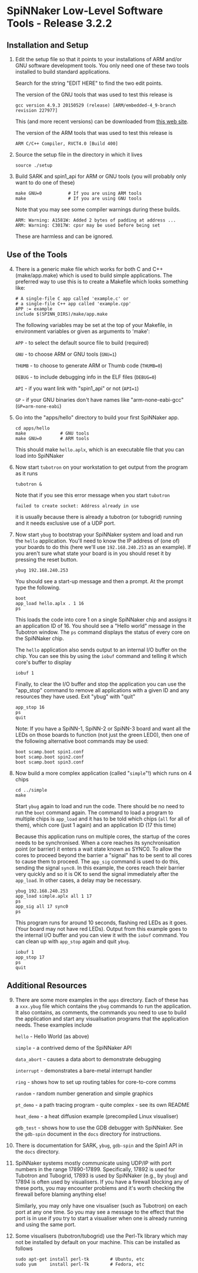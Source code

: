 SpiNNaker Low-Level Software Tools - Release 3.2.2
==================================================

Installation and Setup
----------------------
 1. Edit the setup file so that it points to your installations of
    ARM and/or GNU software development tools. You only need one of
    these two tools installed to build standard applications.

    Search for the string "EDIT HERE" to find the two edit points.

    The version of the GNU tools that was used to test this release is

        gcc version 4.9.3 20150529 (release) [ARM/embedded-4_9-branch revision 227977]

    This (and more recent versions) can be downloaded from
    [this web site](https://launchpad.net/gcc-arm-embedded).

    The version of the ARM tools that was used to test this release is

        ARM C/C++ Compiler, RVCT4.0 [Build 400]

 2. Source the setup file in the directory in which it lives

        source ./setup

 3. Build SARK and spin1_api for ARM or GNU tools
    (you will probably only want to do one of these)

        make GNU=0	        # If you are using ARM tools
        make        		# If you are using GNU tools

    Note that you may see some compiler warnings during these builds.

        ARM: Warning: A1581W: Added 2 bytes of padding at address ...
        ARM: Warning: C3017W: cpsr may be used before being set

    These are harmless and can be ignored.

Use of the Tools
----------------
 4. There is a generic make file which works for both C and C++ (make/app.make)
    which is used to build simple applications. The preferred way to use this
    is to create a Makefile which looks something like:

        # A single-file C app called 'example.c' or
        # a single-file C++ app called 'example.cpp'
        APP := example
        include $(SPINN_DIRS)/make/app.make

    The following variables may be set at the top of your Makefile, in
    environment variables or given as arguments to 'make':

    `APP` - to select the default source file to build (required)

    `GNU` - to choose ARM or GNU tools (`GNU=1`)

    `THUMB` - to choose to generate ARM or Thumb code (`THUMB=0`)

    `DEBUG` - to include debugging info in the ELF files (`DEBUG=0`)

    `API` - if you want link with "spin1_api" or not (`API=1`)

    `GP` - if your GNU binaries don't have names like "arm-none-eabi-gcc"
    (`GP=arm-none-eabi`)

 5. Go into the "apps/hello" directory to build your first SpiNNaker app.

        cd apps/hello
        make             # GNU tools
        make GNU=0       # ARM tools

    This should make `hello.aplx`, which is an executable file that
    you can load into SpiNNaker

 6. Now start `tubotron` on your workstation to get output from
    the program as it runs

        tubotron &

    Note that if you see this error message when you start `tubotron`

        failed to create socket: Address already in use

    it is usually because there is already a tubotron (or tubogrid)
    running and it needs exclusive use of a UDP port.

 7. Now start `ybug` to bootstrap your SpiNNaker system and load and run
    the `hello` application. You'll need to know the IP address of (one of)
    your boards to do this (here we'll use `192.168.240.253` as an example).
    If you aren't sure what state your board is in you should reset it by
    pressing the reset button.

        ybug 192.168.240.253

    You should see a start-up message and then a prompt. At the prompt
    type the following.

        boot
        app_load hello.aplx . 1 16
        ps

    This loads the code into core 1 on a single SpiNNaker chip and
    assigns it an application ID of 16. You should see a "Hello world"
    message in the Tubotron window. The `ps` command displays the status of
    every core on the SpiNNaker chip.

    The `hello` application also sends output to an internal I/O buffer
    on the chip. You can see this by using the `iobuf` command and
    telling it which core's buffer to display

        iobuf 1

    Finally, to clear the I/O buffer and stop the application you can
    use the "app_stop" command to remove all applications with a given
    ID and any resources they have used. Exit "ybug" with "quit"

        app_stop 16
        ps
        quit

    Note: If you have a SpiNN-1, SpiNN-2 or SpiNN-3 board and want all the LEDs
    on those boards to function (not just the green LED0), then one of the
    following alternative boot commands may be used:

        boot scamp.boot spin1.conf
        boot scamp.boot spin2.conf
        boot scamp.boot spin3.conf

 8. Now build a more complex application (called "`simple`"!) which runs on
    4 chips

        cd ../simple
        make

    Start `ybug` again to load and run the code. There should be no
    need to run the `boot` command again. The command to load a program
    to multiple chips is `app_load` and it has to be told which chips
    (`all` for all of them), which core (just 1 again) and an application
    ID (17 this time)

    Because this application runs on multiple cores, the startup of the
    cores needs to be synchronised. When a core reaches its
    synchronisation point (or barrier) it enters a wait state known as
    SYNC0. To allow the cores to proceed beyond the barrier a "signal"
    has to be sent to all cores to cause them to proceed. The `app_sig`
    command is used to do this, sending the signal `sync0`. In this
    example, the cores reach their barrier very quickly and so it is
    OK to send the signal immediately after the `app_load`. In other
    cases, a delay may be necessary.

        ybug 192.168.240.253
        app_load simple.aplx all 1 17
        ps
        app_sig all 17 sync0
        ps

    This program runs for around 10 seconds, flashing red LEDs as it goes.
    (Your board may not have red LEDs). Output from this example goes to
    the internal I/O buffer and you can view it with the `iobuf` command.
    You can clean up with `app_stop` again and quit `ybug`.

        iobuf 1
        app_stop 17
        ps
        quit

Additional Resources
--------------------
9.  There are some more examples in the `apps` directory. Each of these
    has a `xxx.ybug` file which contains the `ybug` commands to run the
    application. It also contains, as comments, the commands you need
    to use to build the application and start any visualisation programs
    that the application needs. These examples include

    `hello` - Hello World (as above)

    `simple` - a contrived demo of the SpiNNaker API

    `data_abort` - causes a data abort to demonstrate debugging

    `interrupt` - demonstrates a bare-metal interrupt handler

    `ring` - shows how to set up routing tables for core-to-core comms

    `random` - random number generation and simple graphics

    `pt_demo` - a path tracing program - quite complex - see its own README

    `heat_demo` - a heat diffusion example (precompiled Linux visualiser)

    `gdb_test` - shows how to use the GDB debugger with SpiNNaker. See
    the `gdb-spin` document in the `docs` directory for instructions.

10. There is documentation for SARK, `ybug`, `gdb-spin` and the Spin1
    API in the `docs` directory.

11. SpiNNaker systems mostly communicate using UDP/IP with port numbers
    in the range 17890-17899. Specifically, 17892 is used for Tubotron
    and Tubogrid, 17893 is used by SpiNNaker (e.g., by `ybug`) and 17894
    is often used by visualisers. If you have a firewall blocking any
    of these ports, you may encounter problems and it's worth checking
    the firewall before blaming anything else!

    Similarly, you may only have one visualiser (such as Tubotron) on
    each port at any one time. So you may see a message to the effect
    that the port is in use if you try to start a visualiser when one
    is already running and using the same port.

12. Some visualisers (tubotron/tubogrid) use the Perl-Tk library which
    may not be installed by default on your machine. This can be
    installed as follows

        sudo apt-get install perl-tk		# Ubuntu, etc
        sudo yum     install perl-Tk		# Fedora, etc
